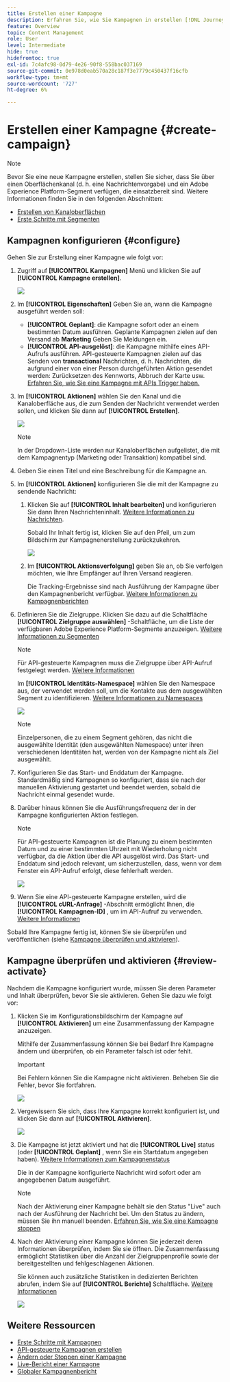 ```yaml
---
title: Erstellen einer Kampagne
description: Erfahren Sie, wie Sie Kampagnen in erstellen [!DNL Journey Optimizer]
feature: Overview
topic: Content Management
role: User
level: Intermediate
hide: true
hidefromtoc: true
exl-id: 7c4afc98-0d79-4e26-90f8-558bac037169
source-git-commit: 0e978d0eab570a28c187f3e7779c450437f16cfb
workflow-type: tm+mt
source-wordcount: '727'
ht-degree: 6%

---
```


# Erstellen einer Kampagne {#create-campaign}

>[!NOTE]
>
>Bevor Sie eine neue Kampagne erstellen, stellen Sie sicher, dass Sie über einen Oberflächenkanal (d. h. eine Nachrichtenvorgabe) und ein Adobe Experience Platform-Segment verfügen, die einsatzbereit sind. Weitere Informationen finden Sie in den folgenden Abschnitten:
>
>* [Erstellen von Kanaloberflächen](../configuration/message-presets.md)
>* [Erste Schritte mit Segmenten](../segment/about-segments.md)


## Kampagnen konfigurieren {#configure}

Gehen Sie zur Erstellung einer Kampagne wie folgt vor:

1. Zugriff auf **[!UICONTROL Kampagnen]** Menü und klicken Sie auf **[!UICONTROL Kampagne erstellen]**.

   ![](assets/create-campaign.png)

1. Im **[!UICONTROL Eigenschaften]** Geben Sie an, wann die Kampagne ausgeführt werden soll:

   * **[!UICONTROL Geplant]**: die Kampagne sofort oder an einem bestimmten Datum ausführen. Geplante Kampagnen zielen auf den Versand ab **Marketing** Geben Sie Meldungen ein.
   * **[!UICONTROL API-ausgelöst]**: die Kampagne mithilfe eines API-Aufrufs ausführen. API-gesteuerte Kampagnen zielen auf das Senden von **transactional** Nachrichten, d. h. Nachrichten, die aufgrund einer von einer Person durchgeführten Aktion gesendet werden: Zurücksetzen des Kennworts, Abbruch der Karte usw. [Erfahren Sie, wie Sie eine Kampagne mit APIs Trigger haben.](api-triggered-campaigns.md)

1. Im **[!UICONTROL Aktionen]** wählen Sie den Kanal und die Kanaloberfläche aus, die zum Senden der Nachricht verwendet werden sollen, und klicken Sie dann auf **[!UICONTROL Erstellen]**.

   ![](assets/create-campaign-action.png)

   >[!NOTE]
   >
   >In der Dropdown-Liste werden nur Kanaloberflächen aufgelistet, die mit dem Kampagnentyp (Marketing oder Transaktion) kompatibel sind.

1. Geben Sie einen Titel und eine Beschreibung für die Kampagne an.

   <!--To test the content of your message, toggle the **[!UICONTROL Content experiment]** option on. This allows you to test multiple variables of a delivery on populations samples, in order to define which treatment has the biggest impact on the targeted population.[Learn more about content experiment](../campaigns/content-experiment.md).-->

1. Im **[!UICONTROL Aktionen]** konfigurieren Sie die mit der Kampagne zu sendende Nachricht:

   1. Klicken Sie auf **[!UICONTROL Inhalt bearbeiten]** und konfigurieren Sie dann Ihren Nachrichteninhalt. [Weitere Informationen zu Nachrichten](../messages/get-started-content.md).

      Sobald Ihr Inhalt fertig ist, klicken Sie auf den Pfeil, um zum Bildschirm zur Kampagnenerstellung zurückzukehren.

      ![](assets/create-campaign-design.png)

   1. Im **[!UICONTROL Aktionsverfolgung]** geben Sie an, ob Sie verfolgen möchten, wie Ihre Empfänger auf Ihren Versand reagieren.

      Die Tracking-Ergebnisse sind nach Ausführung der Kampagne über den Kampagnenbericht verfügbar. [Weitere Informationen zu Kampagnenberichten](campaign-global-report.md)

1. Definieren Sie die Zielgruppe. Klicken Sie dazu auf die Schaltfläche **[!UICONTROL Zielgruppe auswählen]** -Schaltfläche, um die Liste der verfügbaren Adobe Experience Platform-Segmente anzuzeigen. [Weitere Informationen zu Segmenten](../segment/about-segments.md)

   >[!NOTE]
   >
   >Für API-gesteuerte Kampagnen muss die Zielgruppe über API-Aufruf festgelegt werden. [Weitere Informationen](api-triggered-campaigns.md)

   Im **[!UICONTROL Identitäts-Namespace]** wählen Sie den Namespace aus, der verwendet werden soll, um die Kontakte aus dem ausgewählten Segment zu identifizieren. [Weitere Informationen zu Namespaces](../event/about-creating.md#select-the-namespace)

   ![](assets/create-campaign-namespace.png)

   >[!NOTE]
   >
   >Einzelpersonen, die zu einem Segment gehören, das nicht die ausgewählte Identität (den ausgewählten Namespace) unter ihren verschiedenen Identitäten hat, werden von der Kampagne nicht als Ziel ausgewählt.

1. Konfigurieren Sie das Start- und Enddatum der Kampagne. Standardmäßig sind Kampagnen so konfiguriert, dass sie nach der manuellen Aktivierung gestartet und beendet werden, sobald die Nachricht einmal gesendet wurde.

1. Darüber hinaus können Sie die Ausführungsfrequenz der in der Kampagne konfigurierten Aktion festlegen.

   >[!NOTE]
   >
   >Für API-gesteuerte Kampagnen ist die Planung zu einem bestimmten Datum und zu einer bestimmten Uhrzeit mit Wiederholung nicht verfügbar, da die Aktion über die API ausgelöst wird. Das Start- und Enddatum sind jedoch relevant, um sicherzustellen, dass, wenn vor dem Fenster ein API-Aufruf erfolgt, diese fehlerhaft werden.

   ![](assets/create-campaign-schedule.png)

1. Wenn Sie eine API-gesteuerte Kampagne erstellen, wird die **[!UICONTROL cURL-Anfrage]** -Abschnitt ermöglicht Ihnen, die **[!UICONTROL Kampagnen-ID]** , um im API-Aufruf zu verwenden. [Weitere Informationen](api-triggered-campaigns.md)

Sobald Ihre Kampagne fertig ist, können Sie sie überprüfen und veröffentlichen (siehe [Kampagne überprüfen und aktivieren](#review-activate)).

## Kampagne überprüfen und aktivieren {#review-activate}

Nachdem die Kampagne konfiguriert wurde, müssen Sie deren Parameter und Inhalt überprüfen, bevor Sie sie aktivieren. Gehen Sie dazu wie folgt vor:

1. Klicken Sie im Konfigurationsbildschirm der Kampagne auf **[!UICONTROL Aktivieren]** um eine Zusammenfassung der Kampagne anzuzeigen.

   Mithilfe der Zusammenfassung können Sie bei Bedarf Ihre Kampagne ändern und überprüfen, ob ein Parameter falsch ist oder fehlt.

   >[!IMPORTANT]
   >
   >Bei Fehlern können Sie die Kampagne nicht aktivieren. Beheben Sie die Fehler, bevor Sie fortfahren.

   ![](assets/create-campaign-alerts.png)

1. Vergewissern Sie sich, dass Ihre Kampagne korrekt konfiguriert ist, und klicken Sie dann auf **[!UICONTROL Aktivieren]**.

   ![](assets/create-campaign-review.png)

1. Die Kampagne ist jetzt aktiviert und hat die **[!UICONTROL Live]** status (oder **[!UICONTROL Geplant]**  , wenn Sie ein Startdatum angegeben haben). [Weitere Informationen zum Kampagnenstatus](get-started-with-campaigns.md#statuses)

   Die in der Kampagne konfigurierte Nachricht wird sofort oder am angegebenen Datum ausgeführt.

   >[!NOTE]
   >
   >Nach der Aktivierung einer Kampagne behält sie den Status &quot;Live&quot; auch nach der Ausführung der Nachricht bei. Um den Status zu ändern, müssen Sie ihn manuell beenden. [Erfahren Sie, wie Sie eine Kampagne stoppen](modify-stop-campaign.md)

1. Nach der Aktivierung einer Kampagne können Sie jederzeit deren Informationen überprüfen, indem Sie sie öffnen. Die Zusammenfassung ermöglicht Statistiken über die Anzahl der Zielgruppenprofile sowie der bereitgestellten und fehlgeschlagenen Aktionen.

   Sie können auch zusätzliche Statistiken in dedizierten Berichten abrufen, indem Sie auf **[!UICONTROL Berichte]** Schaltfläche. [Weitere Informationen](campaign-global-report.md)

   ![](assets/create-campaign-summary.png)

## Weitere Ressourcen

* [Erste Schritte mit Kampagnen](get-started-with-campaigns.md)
* [API-gesteuerte Kampagnen erstellen](api-triggered-campaigns.md)
* [Ändern oder Stoppen einer Kampagne](modify-stop-campaign.md)
* [Live-Bericht einer Kampagne](campaign-live-report.md)
* [Globaler Kampagnenbericht](campaign-global-report.md)
